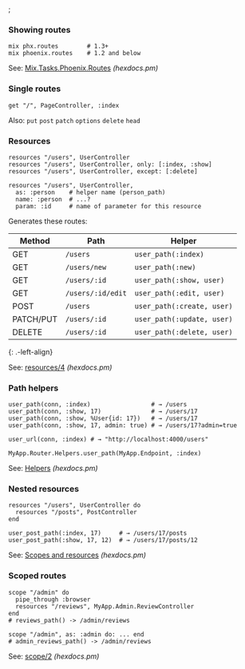 ;

### Showing routes

    mix phx.routes        # 1.3+
    mix phoenix.routes    # 1.2 and below

See: [Mix.Tasks.Phoenix.Routes](https://hexdocs.pm/phoenix/Mix.Tasks.Phoenix.Routes.html) *(hexdocs.pm)*

### Single routes

    get "/", PageController, :index

Also: `put` `post` `patch` `options` `delete` `head`

### Resources

    resources "/users", UserController
    resources "/users", UserController, only: [:index, :show]
    resources "/users", UserController, except: [:delete]

    resources "/users", UserController,
      as: :person    # helper name (person_path)
      name: :person  # ...?
      param: :id     # name of parameter for this resource

Generates these routes:

<table><thead><tr class="header"><th>Method</th><th>Path</th><th>Helper</th></tr></thead><tbody><tr class="odd"><td>GET</td><td><code>/users</code></td><td><code>user_path(:index)</code></td></tr><tr class="even"><td>GET</td><td><code>/users/new</code></td><td><code>user_path(:new)</code></td></tr><tr class="odd"><td>GET</td><td><code>/users/:id</code></td><td><code>user_path(:show, user)</code></td></tr><tr class="even"><td>GET</td><td><code>/users/:id/edit</code></td><td><code>user_path(:edit, user)</code></td></tr><tr class="odd"><td>POST</td><td><code>/users</code></td><td><code>user_path(:create, user)</code></td></tr><tr class="even"><td>PATCH/PUT</td><td><code>/users/:id</code></td><td><code>user_path(:update, user)</code></td></tr><tr class="odd"><td>DELETE</td><td><code>/users/:id</code></td><td><code>user_path(:delete, user)</code></td></tr></tbody></table>

{: .-left-align}

See: [resources/4](https://hexdocs.pm/phoenix/Phoenix.Router.html#resources/4) *(hexdocs.pm)*

### Path helpers

    user_path(conn, :index)                 # → /users
    user_path(conn, :show, 17)              # → /users/17
    user_path(conn, :show, %User{id: 17})   # → /users/17
    user_path(conn, :show, 17, admin: true) # → /users/17?admin=true

    user_url(conn, :index) # → "http://localhost:4000/users"

    MyApp.Router.Helpers.user_path(MyApp.Endpoint, :index)

See: [Helpers](https://hexdocs.pm/phoenix/Phoenix.Router.html#module-helpers) *(hexdocs.pm)*

### Nested resources

    resources "/users", UserController do
      resources "/posts", PostController
    end

    user_post_path(:index, 17)     # → /users/17/posts
    user_post_path(:show, 17, 12)  # → /users/17/posts/12

See: [Scopes and resources](https://hexdocs.pm/phoenix/Phoenix.Router.html#module-scopes-and-resources) *(hexdocs.pm)*

### Scoped routes

    scope "/admin" do
      pipe_through :browser
      resources "/reviews", MyApp.Admin.ReviewController
    end
    # reviews_path() -> /admin/reviews

    scope "/admin", as: :admin do: ... end
    # admin_reviews_path() -> /admin/reviews

See: [scope/2](https://hexdocs.pm/phoenix/Phoenix.Router.html#scope/2) *(hexdocs.pm)*
